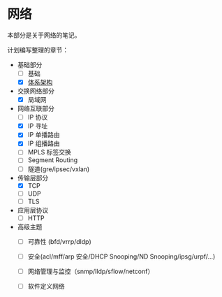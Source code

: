 # 网络
本部分是关于网络的笔记。

计划编写整理的章节：

- 基础部分
    - [ ] 基础
    - [x] [体系架构](/networking/arch.md)
- 交换网络部分
    - [x] 局域网
- 网络互联部分
    - [ ] IP 协议
    - [x] IP 寻址
    - [x] IP 单播路由
    - [x] IP 组播路由
    - [ ] MPLS 标签交换
    - [ ] Segment Routing
    - [ ] 隧道(gre/ipsec/vxlan)
- 传输层部分
    - [x] TCP
    - [ ] UDP
    - [ ] TLS
- 应用层协议
    - [ ] HTTP 
- 高级主题
    - [ ] 可靠性 (bfd/vrrp/dldp)
    - [ ] 安全(acl/mff/arp 安全/DHCP Snooping/ND Snooping/ipsg/urpf/...)
    - [ ] 网络管理与监控（snmp/lldp/sflow/netconf）
    - [ ] 软件定义网络

